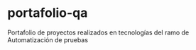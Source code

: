 # portafolio-qa
Portafolio de proyectos realizados en tecnologías del ramo de Automatización de pruebas
